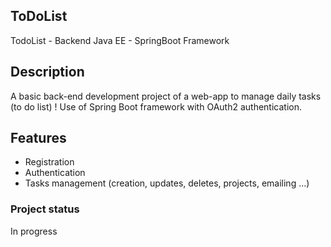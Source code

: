 ## ToDoList
TodoList - Backend Java EE - SpringBoot Framework

## Description
A basic back-end development project of a web-app to manage daily tasks (to do list) !
Use of Spring Boot framework with OAuth2 authentication.

## Features
- Registration
- Authentication
- Tasks management (creation, updates, deletes, projects, emailing ...)

### Project status
In progress
